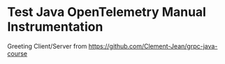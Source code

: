 # Test Java OpenTelemetry Manual Instrumentation

Greeting Client/Server from https://github.com/Clement-Jean/grpc-java-course
